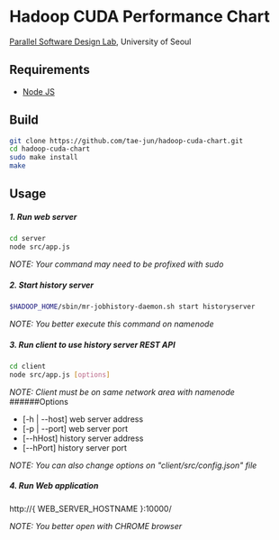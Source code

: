 Hadoop CUDA Performance Chart
==================================================
[Parallel Software Design Lab](http://parlab.uos.ac.kr), University of Seoul

Requirements
--------------------------------------------------
- [Node JS](https://nodejs.org/)

Build
--------------------------------------------------
```sh
git clone https://github.com/tae-jun/hadoop-cuda-chart.git
cd hadoop-cuda-chart
sudo make install
make
```

Usage
--------------------------------------------------
##### 1. Run web server
```sh
cd server
node src/app.js
```
*NOTE: Your command may need to be profixed with sudo*

##### 2. Start history server
```sh
$HADOOP_HOME/sbin/mr-jobhistory-daemon.sh start historyserver
```
*NOTE: You better execute this command on namenode*

##### 3. Run client to use history server REST API
```sh
cd client
node src/app.js [options]
```
*NOTE: Client must be on same network area with namenode*
######Options
- [-h | --host] web server address
- [-p | --port] web server port
- [--hHost] history server address
- [--hPort] history server port

*NOTE: You can also change options on "client/src/config.json" file*


##### 4. Run Web application
http://{ WEB_SERVER_HOSTNAME }:10000/

*NOTE: You better open with CHROME browser*



